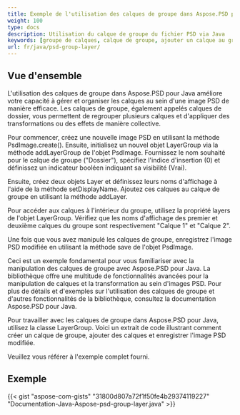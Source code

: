 ```yaml
---
title: Exemple de l'utilisation des calques de groupe dans Aspose.PSD pour Java
weight: 100
type: docs
description: Utilisation du calque de groupe du fichier PSD via Java
keywords: [groupe de calques, calque de groupe, ajouter un calque au groupe, api psd, java, exemple de code]
url: fr/java/psd-group-layer/
---
```


## **Vue d'ensemble**

L'utilisation des calques de groupe dans Aspose.PSD pour Java améliore votre capacité à gérer et organiser les calques au sein d'une image PSD de manière efficace. Les calques de groupe, également appelés calques de dossier, vous permettent de regrouper plusieurs calques et d'appliquer des transformations ou des effets de manière collective.

Pour commencer, créez une nouvelle image PSD en utilisant la méthode PsdImage.create(). Ensuite, initialisez un nouvel objet LayerGroup via la méthode addLayerGroup de l'objet PsdImage. Fournissez le nom souhaité pour le calque de groupe ("Dossier"), spécifiez l'indice d'insertion (0) et définissez un indicateur booléen indiquant sa visibilité (Vrai).

Ensuite, créez deux objets Layer et définissez leurs noms d'affichage à l'aide de la méthode setDisplayName. Ajoutez ces calques au calque de groupe en utilisant la méthode addLayer.

Pour accéder aux calques à l'intérieur du groupe, utilisez la propriété layers de l'objet LayerGroup. Vérifiez que les noms d'affichage des premier et deuxième calques du groupe sont respectivement "Calque 1" et "Calque 2".

Une fois que vous avez manipulé les calques de groupe, enregistrez l'image PSD modifiée en utilisant la méthode save de l'objet PsdImage.

Ceci est un exemple fondamental pour vous familiariser avec la manipulation des calques de groupe avec Aspose.PSD pour Java. La bibliothèque offre une multitude de fonctionnalités avancées pour la manipulation de calques et la transformation au sein d'images PSD. Pour plus de détails et d'exemples sur l'utilisation des calques de groupe et d'autres fonctionnalités de la bibliothèque, consultez la documentation Aspose.PSD pour Java.

Pour travailler avec les calques de groupe dans Aspose.PSD pour Java, utilisez la classe LayerGroup. Voici un extrait de code illustrant comment créer un calque de groupe, ajouter des calques et enregistrer l'image PSD modifiée.

Veuillez vous référer à l'exemple complet fourni.

## **Exemple**
{{< gist "aspose-com-gists" "31800d807a72f1f50fe4b29374119227" "Documentation-Java-Aspose-psd-group-layer.java" >}}
